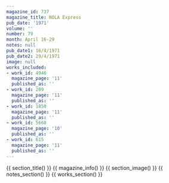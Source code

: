 ```yaml
---
magazine_id: 737
magazine_title: NOLA Express
pub_date: '1971'
volume: ''
number: 79
month: April 16-29
notes: null
pub_date1: 16/4/1971
pub_date2: 29/4/1971
image: null
works_included:
- work_id: 4946
  magazine_page: '11'
  published_as: ''
- work_id: 209
  magazine_page: '11'
  published_as: ''
- work_id: 1850
  magazine_page: '11'
  published_as: ''
- work_id: 5660
  magazine_page: '10'
  published_as: ''
- work_id: 615
  magazine_page: '11'
  published_as: ''
---
```


{{ section_title() }}
{{ magazine_info() }}
{{ section_image() }}
{{ notes_section() }}
{{ works_section() }}
